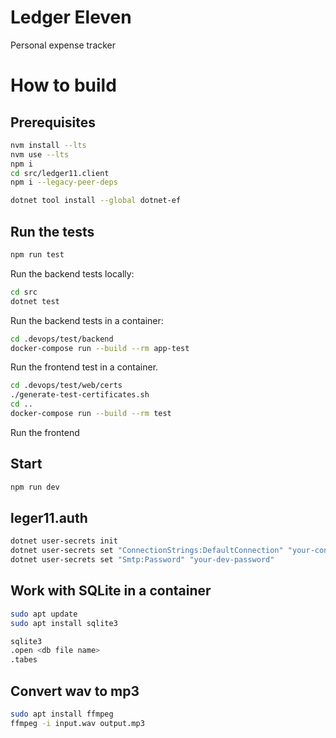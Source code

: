 # Ledger Eleven

Personal expense tracker

# How to build

## Prerequisites

```bash
nvm install --lts
nvm use --lts
npm i
cd src/ledger11.client
npm i --legacy-peer-deps
```

```bash
dotnet tool install --global dotnet-ef
```

## Run the tests

```bash
npm run test
```

Run the backend tests locally:

```bash
cd src
dotnet test
```

Run the backend tests in a container:

```bash
cd .devops/test/backend
docker-compose run --build --rm app-test
```

Run the frontend test in a container.

```bash
cd .devops/test/web/certs
./generate-test-certificates.sh
cd ..
docker-compose run --build --rm test
```

Run the frontend


## Start

```bash
npm run dev
```

## leger11.auth

```bash
dotnet user-secrets init
dotnet user-secrets set "ConnectionStrings:DefaultConnection" "your-connection-string"
dotnet user-secrets set "Smtp:Password" "your-dev-password"
```

## Work with SQLite in a container

```bash
sudo apt update
sudo apt install sqlite3

sqlite3
.open <db file name>
.tabes
```

## Convert wav to mp3

```bash
sudo apt install ffmpeg
ffmpeg -i input.wav output.mp3
```
